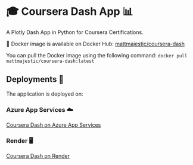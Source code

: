 # 🎓 Coursera Dash App 📊

A Plotly Dash App in Python for Coursera Certifications.

🐳 Docker image is available on Docker Hub: [mattmajestic/coursera-dash](https://hub.docker.com/r/mattmajestic/coursera-dash)

You can pull the Docker image using the following command: `docker pull mattmajestic/coursera-dash:latest`

## Deployments 🚀

The application is deployed on:

### Azure App Services ☁️

[Coursera Dash on Azure App Services](https://coursera-dash.azurewebsites.net/)

### Render 🖥️

[Coursera Dash on Render](https://coursera-dash-latest.onrender.com/)